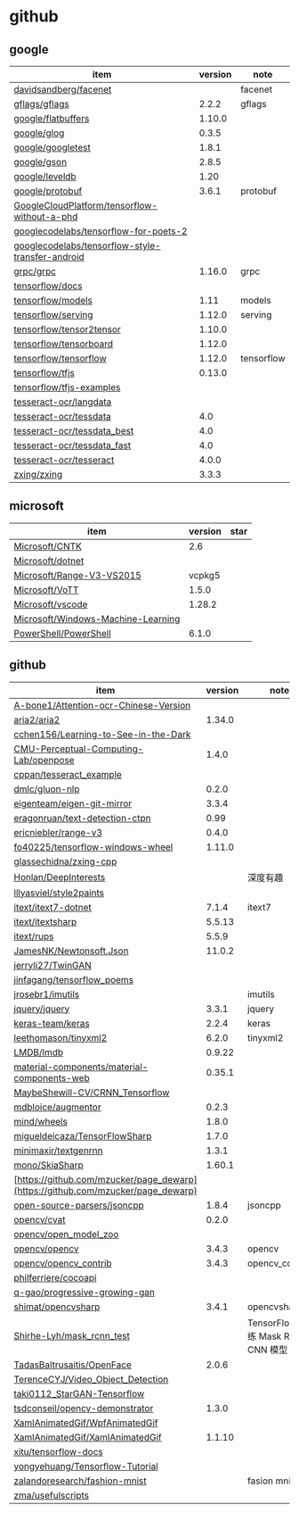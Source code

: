 # github

## google
|item|version|note|
|-|-|-|
|[davidsandberg/facenet](https://github.com/davidsandberg/facenet)||facenet|
|[gflags/gflags](https://github.com/gflags/gflags)|2.2.2|gflags|
|[google/flatbuffers](https://github.com/google/flatbuffers)|1.10.0|
|[google/glog](https://github.com/google/glog)|0.3.5|
|[google/googletest](https://github.com/google/googletest)|1.8.1|
|[google/gson](https://github.com/google/gson)|2.8.5|
|[google/leveldb](https://github.com/google/leveldb)|1.20|
|[google/protobuf](https://github.com/google/protobuf)|3.6.1|protobuf|
|[GoogleCloudPlatform/tensorflow-without-a-phd](https://github.com/GoogleCloudPlatform/tensorflow-without-a-phd)||
|[googlecodelabs/tensorflow-for-poets-2](https://github.com/googlecodelabs/tensorflow-for-poets-2)||
|[googlecodelabs/tensorflow-style-transfer-android](https://github.com/googlecodelabs/tensorflow-style-transfer-android)||
|[grpc/grpc](https://github.com/grpc/grpc)|1.16.0|grpc|
|[tensorflow/docs](https://github.com/tensorflow/docs)|
|[tensorflow/models](https://github.com/tensorflow/models)|1.11|models|
|[tensorflow/serving](https://github.com/tensorflow/serving)|1.12.0| serving |
|[tensorflow/tensor2tensor](https://github.com/tensorflow/tensor2tensor)|1.10.0|
|[tensorflow/tensorboard](https://github.com/tensorflow/tensorboard)|1.12.0||
|[tensorflow/tensorflow](https://github.com/tensorflow/tensorflow)|1.12.0|tensorflow|
|[tensorflow/tfjs](https://github.com/tensorflow/tfjs)|0.13.0|
|[tensorflow/tfjs-examples](https://github.com/tensorflow/tfjs-examples)||
|[tesseract-ocr/langdata](https://github.com/tesseract-ocr/langdata)||
|[tesseract-ocr/tessdata](https://github.com/tesseract-ocr/tessdata)|4.0|
|[tesseract-ocr/tessdata_best](https://github.com/tesseract-ocr/tessdata_best)|4.0|
|[tesseract-ocr/tessdata_fast](https://github.com/tesseract-ocr/tessdata_fast)|4.0|
|[tesseract-ocr/tesseract](https://github.com/tesseract-ocr/tesseract)|4.0.0|
|[zxing/zxing](https://github.com/zxing/zxing)|3.3.3|

## microsoft
|item|version|star|
|-|-|-|
|[Microsoft/CNTK](https://github.com/Microsoft/CNTK)|2.6||
|[Microsoft/dotnet](https://github.com/Microsoft/dotnet)|||
|[Microsoft/Range-V3-VS2015](https://github.com/Microsoft/Range-V3-VS2015)|vcpkg5|
|[Microsoft/VoTT](https://github.com/Microsoft/VoTT)|1.5.0|
|[Microsoft/vscode](https://github.com/Microsoft/vscode)|1.28.2||
|[Microsoft/Windows-Machine-Learning](https://github.com/Microsoft/Windows-Machine-Learning)||
|[PowerShell/PowerShell](https://github.com/PowerShell/PowerShell)|6.1.0|

## github
|item|version|note|
|-|-|-|
|[A-bone1/Attention-ocr-Chinese-Version](https://github.com/A-bone1/Attention-ocr-Chinese-Version)|||
|[aria2/aria2](https://github.com/aria2/aria2)|1.34.0|
|[cchen156/Learning-to-See-in-the-Dark](https://github.com/cchen156/Learning-to-See-in-the-Dark)|
|[CMU-Perceptual-Computing-Lab/openpose](https://github.com/CMU-Perceptual-Computing-Lab/openpose)|1.4.0|
|[cppan/tesseract_example](https://github.com/cppan/tesseract_example)||
|[dmlc/gluon-nlp](https://github.com/dmlc/gluon-nlp)|0.2.0|
|[eigenteam/eigen-git-mirror](https://github.com/eigenteam/eigen-git-mirror)|3.3.4|
|[eragonruan/text-detection-ctpn](https://github.com/eragonruan/text-detection-ctpn)|0.99|
|[ericniebler/range-v3](https://github.com/ericniebler/range-v3)|0.4.0|
|[fo40225/tensorflow-windows-wheel](https://github.com/fo40225/tensorflow-windows-wheel)|1.11.0|
|[glassechidna/zxing-cpp](https://github.com/glassechidna/zxing-cpp)||
|[Honlan/DeepInterests](https://github.com/Honlan/DeepInterests)||深度有趣 |
|[lllyasviel/style2paints](https://github.com/lllyasviel/style2paints)|
|[itext/itext7-dotnet](https://github.com/itext/itext7-dotnet)|7.1.4|itext7|
|[itext/itextsharp](https://github.com/itext/itextsharp)|5.5.13|
|[itext/rups](https://github.com/itext/rups)|5.5.9||
|[JamesNK/Newtonsoft.Json](https://github.com/JamesNK/Newtonsoft.Json)|11.0.2||
|[jerryli27/TwinGAN](https://github.com/jerryli27/TwinGAN)||
|[jinfagang/tensorflow_poems](https://github.com/jinfagang/tensorflow_poems)||
|[jrosebr1/imutils](https://github.com/jrosebr1/imutils)||imutils|
|[jquery/jquery](https://github.com/jquery/jquery)|3.3.1|jquery|
|[keras-team/keras](https://github.com/keras-team/keras)|2.2.4|keras|
|[leethomason/tinyxml2](https://github.com/leethomason/tinyxml2)|6.2.0|tinyxml2|
|[LMDB/lmdb](https://github.com/LMDB/lmdb)|0.9.22||
|[material-components/material-components-web](https://github.com/material-components/material-components-web)|0.35.1|
|[MaybeShewill-CV/CRNN_Tensorflow](https://github.com/MaybeShewill-CV/CRNN_Tensorflow)||
|[mdbloice/augmentor](https://github.com/mdbloice/augmentor)|0.2.3|
|[mind/wheels](https://github.com/mind/wheels)|1.8.0|
|[migueldeicaza/TensorFlowSharp](https://github.com/migueldeicaza/TensorFlowSharp)|1.7.0|
|[minimaxir/textgenrnn](https://github.com/minimaxir/textgenrnn)|1.3.1|
|[mono/SkiaSharp](https://github.com/mono/SkiaSharp)|1.60.1|
|[https://github.com/mzucker/page_dewarp](https://github.com/mzucker/page_dewarp)||
|[open-source-parsers/jsoncpp](https://github.com/open-source-parsers/jsoncpp)|1.8.4|jsoncpp|
|[opencv/cvat](https://github.com/opencv/cvat)|0.2.0|
|[opencv/open_model_zoo](https://github.com/opencv/open_model_zoo)|
|[opencv/opencv](https://github.com/opencv/opencv)|3.4.3|opencv|
|[opencv/opencv_contrib](https://github.com/opencv/opencv_contrib)|3.4.3|opencv_contrib|
|[philferriere/cocoapi](https://github.com/philferriere/cocoapi)||
|[q-gao/progressive-growing-gan](https://github.com/q-gao/progressive-growing-gan)||
|[shimat/opencvsharp](https://github.com/shimat/opencvsharp)|3.4.1|opencvsharp|
|[Shirhe-Lyh/mask_rcnn_test](https://github.com/Shirhe-Lyh/mask_rcnn_test)||TensorFlow 训练 Mask R-CNN 模型|
|[TadasBaltrusaitis/OpenFace](https://github.com/TadasBaltrusaitis/OpenFace)|2.0.6|
|[TerenceCYJ/Video_Object_Detection](https://github.com/TerenceCYJ/Video_Object_Detection)||
|[taki0112_StarGAN-Tensorflow](https://github.com/taki0112/StarGAN-Tensorflow)|||
|[tsdconseil/opencv-demonstrator](https://github.com/tsdconseil/opencv-demonstrator)|1.3.0|
|[XamlAnimatedGif/WpfAnimatedGif](https://github.com/XamlAnimatedGif/WpfAnimatedGif)||
|[XamlAnimatedGif/XamlAnimatedGif](https://github.com/XamlAnimatedGif/XamlAnimatedGif)|1.1.10|
|[xitu/tensorflow-docs](https://github.com/xitu/tensorflow-docs)||
|[yongyehuang/Tensorflow-Tutorial](https://github.com/yongyehuang/Tensorflow-Tutorial)|||
|[zalandoresearch/fashion-mnist](https://github.com/zalandoresearch/fashion-mnist)||fasion mnist|
|[zma/usefulscripts](https://github.com/zma/usefulscripts)|||
